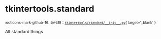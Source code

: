 # tkintertools.standard

<small>:octicons-mark-github-16: 源代码：[`tkintertools/standard/__init__.py`](https://github.com/Xiaokang2022/tkintertools/blob/3.0.0rc5/tkintertools/standard/__init__.py){ target='_blank' }</small>

All standard things

